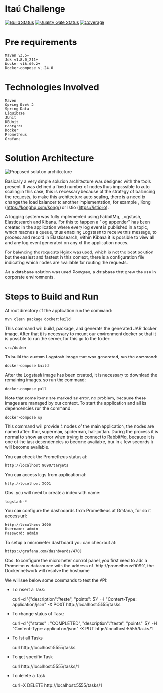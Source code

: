 # Itaú Challenge
[![Build Status](https://travis-ci.org/juniormazella/tasks.svg?branch=master)](https://travis-ci.org/juniormazella/tasks) [![Quality Gate Status](https://sonarcloud.io/api/project_badges/measure?project=juniormazella_tasks&metric=alert_status)](https://sonarcloud.io/dashboard?id=juniormazella_tasks) [![Coverage](https://sonarcloud.io/api/project_badges/measure?project=juniormazella_tasks&metric=coverage)](https://sonarcloud.io/dashboard?id=juniormazella_tasks)

# Pre requirements

    Maven v3.5+
    Jdk v1.8.0_211+
    Docker v18.09.2+
    Docker-compose v1.24.0

# Technologies Involved

    Maven
    Spring Boot 2
    Spring Data
    Liquibase
    JUnit
    DBUnit
    Postgres
    Docker
    Prometheus
    Grafana

# Solution Architecture
![Proposed solution architecture](https://github.com/juniormazella/tasks/blob/master/solution-architecture.png)

Basically a very simple solution architecture was designed with the tools present.
It was defined a fixed number of nodes thus impossible to auto scaling in this case, this is necessary because of the strategy of balancing the requests, to make this architecture auto scaling, there is a need to change the load balancer to another implementation, for example , Kong (https://konghq.com/kong/) or Istio (https://istio.io).

A logging system was fully implemented using RabbitMq, Logstash, Elasticsearch and Kibana. For this to happen a "log appender" has been created in the application where every log event is published in a topic, which reaches a queue, thus enabling Logstash to receive this message, to process and record in Elasticsearch, within Kibana it is possible to view all and any log event generated on any of the application nodes.

For balancing the requests Nginx was used, which is not the best solution but the easiest and fastest in this context, there is a configuration file indicating which nodes are available for routing the requests.

As a database solution was used Postgres, a database that grew the use in corporate environments.

# Steps to Build and Run
At root directory of the application run the command:
    
    mvn clean package docker:build
   
This command will build, package, and generate the generated JAR docker image.
After that it is necessary to mount our environment docker so that it is possible to run the server, for this go to the folder:

    src/docker
    
To build the custom Logstash image that was generated, run the command:

    docker-compose build
    
After the Logstash image has been created, it is necessary to download the remaining images, so run the command:

    docker-compose pull
    
Note that some items are marked as error, no problem, because these images are managed by our context.
To start the application and all its dependencies run the command:

    docker-compose up
    
This command will provide 4 nodes of the main application, the nodes are named after: thor, superman, spiderman, hal-jordan. 
During the process it is normal to show an error when trying to connect to RabbitMq, because it is one of the last dependencies to become available, but in a few seconds it will become available.

You can check the Prometheus status at:

    http://localhost:9090/targets

You can access logs from application at:

    http://localhost:5601


Obs. you will need to create a index with name:

    logstash-*
    
You can configure the dashboards from Prometheus at Grafana, for do it access url:

    http://localhost:3000
    Username: admin
    Password: admin
    
To setup a micrometer dashboard you can checkout at:

    https://grafana.com/dashboards/4701
    
Obs. 
to configure the micrometer control panel, you first need to add a Prometheus datasource with the address of 'http://prometheus:9090', the Docker network will resolve the hostname

We will see below some commands to test the API:
    
- To insert a Task:

    
    curl -d '{"description":"teste", "points": 5}' -H "Content-Type: application/json" -X POST http://localhost:5555/tasks
   
- To change status of Task:

   
    curl -d '{"status" : "COMPLETED", "description":"teste", "points": 5}' -H "Content-Type: application/json" -X PUT http://localhost:5555/tasks/1
    

- To list all Tasks

       
    curl http://localhost:5555/tasks
    

- To get specific Task

    
    curl http://localhost:5555/tasks/1
    
    
- To delete a Task


    curl -X DELETE http://localhost:5555/tasks/1

